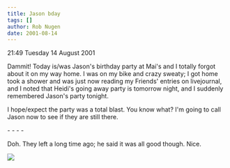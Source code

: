 ```yaml
---
title: Jason bday
tags: []
author: Rob Nugen
date: 2001-08-14
---
```


<p class=date>21:49 Tuesday 14 August 2001</p>

<p>Dammit!  Today is/was Jason's birthday party at
Mai's and I totally forgot about it on my way home.  I
was on my bike and crazy sweaty; I got home took a
shower and was just now reading my Friends' entries on
livejournal, and I noted that Heidi's going away party
is tomorrow night, and I suddenly remembered Jason's
party tonight.</p>

<p>I hope/expect the party was a total blast.  You
know what?  I'm going to call Jason now to see if they
are still there.</p>

<p>- - - -</p>

<p>Doh.  They left a long time ago; he said it was all
good though.  Nice.</p>

<p><img src="/images/rob/wL-ROB.gif"/></p>
